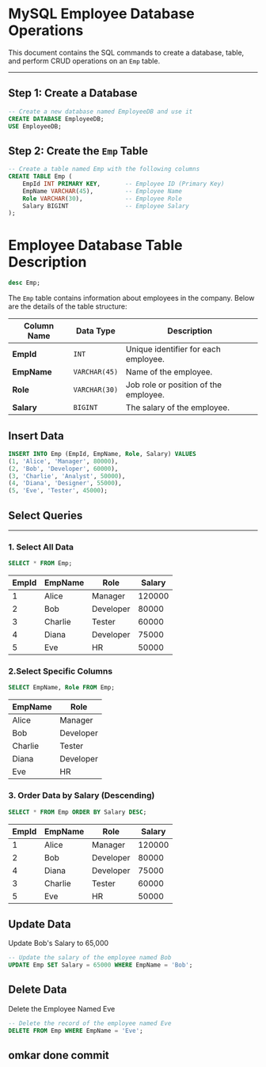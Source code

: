 # MySQL Employee Database Operations

This document contains the SQL commands to create a database, table, and perform CRUD operations on an `Emp` table.

---

## Step 1: Create a Database

```sql
-- Create a new database named EmployeeDB and use it
CREATE DATABASE EmployeeDB;
USE EmployeeDB;
```
## Step 2: Create the `Emp` Table

```sql
-- Create a table named Emp with the following columns
CREATE TABLE Emp (
    EmpId INT PRIMARY KEY,       -- Employee ID (Primary Key)
    EmpName VARCHAR(45),         -- Employee Name
    Role VARCHAR(30),            -- Employee Role
    Salary BIGINT                -- Employee Salary
);
```
# Employee Database Table Description
```sql
desc Emp;
```
The `Emp` table contains information about employees in the company. Below are the details of the table structure:

| Column Name | Data Type    | Description                          |
|-------------|--------------|--------------------------------------|
| **EmpId**   | `INT`        | Unique identifier for each employee. |
| **EmpName** | `VARCHAR(45)`| Name of the employee.               |
| **Role**    | `VARCHAR(30)`| Job role or position of the employee.|
| **Salary**  | `BIGINT`     | The salary of the employee.         |

## Insert Data

```sql
INSERT INTO Emp (EmpId, EmpName, Role, Salary) VALUES 
(1, 'Alice', 'Manager', 80000),
(2, 'Bob', 'Developer', 60000),
(3, 'Charlie', 'Analyst', 50000),
(4, 'Diana', 'Designer', 55000),
(5, 'Eve', 'Tester', 45000);
```
## Select Queries

---

### 1. Select All Data

```sql
SELECT * FROM Emp;
```
| EmpId | EmpName  | Role       | Salary  |
|-------|----------|------------|---------|
| 1     | Alice    | Manager    | 120000  |
| 2     | Bob      | Developer  | 80000   |
| 3     | Charlie  | Tester     | 60000   |
| 4     | Diana    | Developer  | 75000   |
| 5     | Eve      | HR         | 50000   |

### 2.Select Specific Columns
```sql
SELECT EmpName, Role FROM Emp;
```
| EmpName | Role      |
|---------|-----------|
| Alice   | Manager   |
| Bob     | Developer |
| Charlie | Tester    |
| Diana   | Developer |
| Eve     | HR        |

### 3. Order Data by Salary (Descending)
```sql
SELECT * FROM Emp ORDER BY Salary DESC;
```
| EmpId | EmpName | Role      | Salary |
|-------|---------|-----------|--------|
| 1     | Alice   | Manager   | 120000 |
| 2     | Bob     | Developer | 80000  |
| 4     | Diana   | Developer | 75000  |
| 3     | Charlie | Tester    | 60000  |
| 5     | Eve     | HR        | 50000  |
## Update Data
Update Bob's Salary to 65,000
```sql
-- Update the salary of the employee named Bob
UPDATE Emp SET Salary = 65000 WHERE EmpName = 'Bob';
```
## Delete Data
Delete the Employee Named Eve
```sql
-- Delete the record of the employee named Eve
DELETE FROM Emp WHERE EmpName = 'Eve';
```
## omkar done commit
